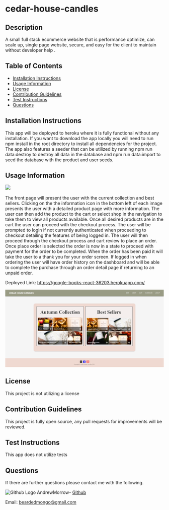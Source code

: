 # cedar-house-candles

## Description

A small full stack ecommerce website that is performance optimize, can scale up, single page website, secure, and easy for the client to maintain without developer help .

## Table of Contents

-   [Installation Instructions](#installation-instructions)
-   [Usage Information](#usage-information)
-   [License](#license)
-   [Contribution Guidelines](#contribution-guidelines)
-   [Test Instructions](#test-instructions)
-   [Questions](#questions)

## Installation Instructions

This app will be deployed to heroku where it is fully functional without any installation. If you want to download the app locally you will need to run npm install in the root directory to install all dependencies for the project. The app also features a seeder that can be utilized by running npm run data:destroy to destroy all data in the database and npm run data:import to seed the database with the product and user seeds.

## Usage Information

<img src = "https://img.shields.io/badge/license-None-blue">

The front page will present the user with the current collection and best sellers. Clicking on the the information icon in the bottom left of each image presents the user with a detailed product page with more information. The user can then add the product to the cart or select shop in the navigation to take them to view all products available. Once all desired products are in the cart the user can proceed with the checkout process. The user will be prompted to login if not currently authenticated when proceeding to checkout detailing the features of being logged in. The user will then proceed through the checkout process and cart review to place an order. Once place order is selected the order is now in a state to proceed with payment for the order to be completed. When the order has been paid it will take the user to a thank you for your order screen. If logged in when ordering the user will have order history on the dashboard and will be able to complete the purchase through an order detail page if returning to an unpaid order.

Deployed Link: https://google-books-react-36203.herokuapp.com/

<img src="data/cedarHouseCandlesSSHome.png">

## License

This project is not utilizing a license

## Contribution Guidelines

This project is fully open source, any pull requests for improvements will be reviewed.

## Test Instructions

This app does not utilize tests

## Questions

If there are further questions please contact me with the following.

<img src = "assets/images/githubLogoCrop.png" alt= 'Github Logo' width="15px" height="15px"> AndrewMorrow- <a href="https://github.com/AndrewMorrow" target= "_blank">Github</a>

Email: beardedmongo@gmail.com
